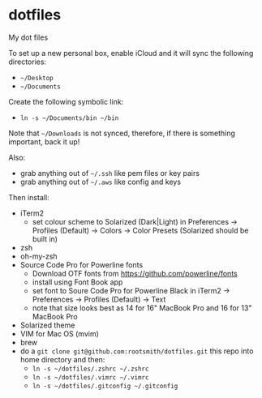 # dotfiles
My dot files

To set up a new personal box, enable iCloud and it will sync the following directories:
- `~/Desktop`
- `~/Documents`

Create the following symbolic link:
- `ln -s ~/Documents/bin ~/bin`

Note that `~/Downloads` is not synced, therefore, if there is something important, back it up!

Also:
- grab anything out of `~/.ssh` like pem files or key pairs
- grab anything out of `~/.aws` like config and keys

Then install:

- iTerm2
  - set colour scheme to Solarized (Dark|Light) in Preferences -> Profiles (Default) -> Colors -> Color Presets (Solarized should be built in)
- zsh
- oh-my-zsh
- Source Code Pro for Powerline fonts
  - Download OTF fonts from https://github.com/powerline/fonts
  - install using Font Book app
  - set font to Soure Code Pro for Powerline Black in iTerm2 -> Preferences -> Profiles (Default) -> Text
  - note that size looks best as 14 for 16" MacBook Pro and 16 for 13" MacBook Pro
- Solarized theme
- VIM for Mac OS (mvim)
- brew
- do a `git clone git@github.com:rootsmith/dotfiles.git` this repo into home directory and then:
  - `ln -s ~/dotfiles/.zshrc ~/.zshrc`
  - `ln -s ~/dotfiles/.vimrc ~/.vimrc`
  - `ln -s ~/dotfiles/.gitconfig ~/.gitconfig`
